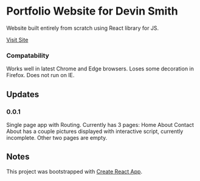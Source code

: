 # Portfolio Website for Devin Smith

Website built entirely from scratch using React library for JS.

[Visit Site](https://devin-m-smith.github.io/Test-Site)

### Compatability

Works well in latest Chrome and Edge browsers. Loses some decoration in Firefox. Does not run on IE.

## Updates

### 0.0.1

Single page app with Routing. Currently has 3 pages:
Home
About
Contact
About has a couple pictures displayed with interactive script, currently incomplete.
Other two pages are empty.



## Notes

This project was bootstrapped with [Create React App](https://github.com/facebook/create-react-app).
